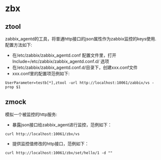 # zbx

## ztool
zabbix_agentd的工具，将普通http接口的json属性作为zabbix监控的keys使用.
配置方法如下:
* 在/etc/zabbix/zabbix_agentd.conf 配置文件里，打开 Include=/etc/zabbix/zabbix_agentd.conf.d/ 选项
* 在/etc/zabbix/zabbix_agentd.conf.d/目录下，创建xxx.conf文件
* xxx.conf里的配置项范例如下:
```
UserParameter=testb[*],ztool -url http://localhost:10061/zabbix/vs -prop $1
```

## zmock
模拟一个被监控的http服务:
* 暴露json接口给zabbix_agent进行监控，范例如下：
```
curl http://localhost:10061/zbx/vs
```
* 提供监控值修改的http接口，范例如下：
```
curl http://localhost:10061/zbx/set/hello/1 -d ""
```
